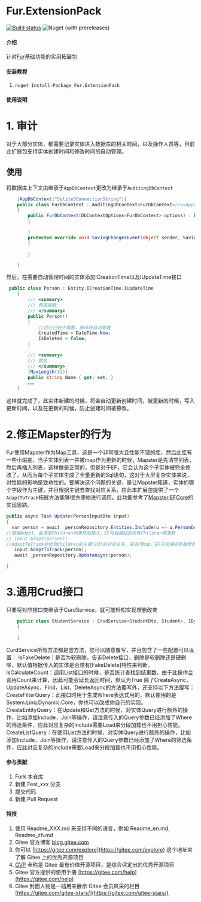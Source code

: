 # Fur.ExtensionPack
[![Build status](https://dev.azure.com/windylulu/Fur.ExtensionPack/_apis/build/status/Fur.ExtensionPack-CI)](https://dev.azure.com/windylulu/Fur.ExtensionPack/_build/latest?definitionId=2)
![Nuget (with prereleases)](https://img.shields.io/nuget/vpre/Fur.ExtensionPack)
#### 介绍
针对[Fur](http://https://gitee.com/monksoul/Fur)基础功能的实用拓展包



#### 安装教程

1.  `nuget Install-Package Fur.ExtensionPack`

#### 使用说明

# 1.  审计
对于大部分实体，都需要记录实体进入数据库的相关时间，以及操作人员等，目前此扩展包支持实体创建时间和修改时间的自动管理。
## 使用
将数据库上下文由继承于`AppDbContext`更改为继承于`AuditingDbContext`
```c#
    [AppDbContext("Sqlite3ConnectionString")]
    public class FurDbContext : AuditingDbContext<FurDbContext>//<=AppDbContext<FurDbContext>
    {
        public FurDbContext(DbContextOptions<FurDbContext> options) : base(options)
        {

        }
        protected override void SavingChangesEvent(object sender, SavingChangesEventArgs e)
        {

        }

    }
```
然后，在需要自动管理时间的实体添加ICreationTime以及IUpdateTime接口
```c#
 public class Person : Entity,ICreationTime,IUpdateTime
    {
        /// <summary>
        /// 构造函数
        /// </summary>
        public Person()
        {
            //此行已经不需要，由系统自动管理
            CreatedTime = DateTime.Now;
            IsDeleted = false;
        }

        /// <summary>
        /// 姓名
        /// </summary>
        [MaxLength(32)]
        public string Name { get; set; }
        。。。
    }
```
这样就完成了，此实体新建的时候，将会自动更新创建时间，被更新的时候，写入更新时间，以及在更新的时候，防止创建时间被篡改。
# 2.修正Mapster的行为
Fur使用Mapster作为Map工具，这是一个非常强大且性能不错的库，然后此库有一些小瑕疵，当子实体列表一并被map作为更新的时候，Mapster是先清空列表，然后再插入列表，这样做是正常的，但是对于EF，它会认为这个子实体被完全修改了，从而为每个子实体生成了全量更新的Sql语句，这对于大型复杂实体来说，对性能的影响是致命性的。要解决这个问题的关键，是让Mapster知道，实体的哪个字段作为主键，并且根据主键去查找对应关系，应此本扩展包提供了一个`AdaptToTrack`拓展方法能够很方便地进行调用。此功能参考了[Mapster.EFCore](http://https://github.com/MapsterMapper/Mapster.EFCore)的实现思路。
```c#
public async Task Update(PersonInputDto input)
{
  var person = await _personRepository.Entities.Include(u => u.PersonDetail).Include(u => u.Childrens).Include(u => u.Posts).SingleAsync(u => u.Id == input.Id.Value);
//直接Adapt，会清空Children列表然后插入，EF将会捕捉到所有Children被更新
// input.Adapt(person);
//AdaptToTrack会检测Children的主键(Id)的对应关系，来进行Map，EF只会捕捉到被修改过的更新
   input.AdaptToTrack(person);
   await _personRepository.UpdateAsync(person);

}
```
# 3.通用Crud接口
只要将对应接口类继承于CurdService，就可能轻松实现增删改查
```c#
    public class StudentService : CrudService<StudentDto, Student>, IDynamicApiController
    {

    }
```
CurdService所有方法都是虚方法，您可以随意覆写，并且包含了一些配置可以设置：
IsFakeDelete：是否为软删除，告诉Delete接口，删除是软删除还是硬删除，默认值根据传入的实体是否带有[FakeDelete]特性来判断。
IsCalculateCount：调用List接口的时候，是否统计查找到结果数，由于此操作会调用Count来计算，因此可能会延长返回时间，默认为True
除了CreateAsync，UpdateAsync，Find，List，DeleteAsync的方法覆写外，还支持以下方法覆写：
CreateFilterQuery：此接口时用于生成Where表达式用的，默认使用的是System.Linq.Dynamic.Core，你也可以改成你自己的实现。
CreateEntityQuery：在Update和Get方法的时候，对实体Query进行额外的操作，比如添加Include，Join等操作，请注意传入的Query参数已经添加了Where的筛选条件，应此对应复杂的Include需要Load来分段加载也不用担心性能。
CreateListQuery：在使用List方法的时候，对实体Query进行额外的操作，比如添加Include，Join等操作，请注意传入的Query参数已经添加了Where的筛选条件，应此对应复杂的Include需要Load来分段加载也不用担心性能。
#### 参与贡献

1.  Fork 本仓库
2.  新建 Feat_xxx 分支
3.  提交代码
4.  新建 Pull Request


#### 特技

1.  使用 Readme\_XXX.md 来支持不同的语言，例如 Readme\_en.md, Readme\_zh.md
2.  Gitee 官方博客 [blog.gitee.com](https://blog.gitee.com)
3.  你可以 [https://gitee.com/explore](https://gitee.com/explore) 这个地址来了解 Gitee 上的优秀开源项目
4.  [GVP](https://gitee.com/gvp) 全称是 Gitee 最有价值开源项目，是综合评定出的优秀开源项目
5.  Gitee 官方提供的使用手册 [https://gitee.com/help](https://gitee.com/help)
6.  Gitee 封面人物是一档用来展示 Gitee 会员风采的栏目 [https://gitee.com/gitee-stars/](https://gitee.com/gitee-stars/)
